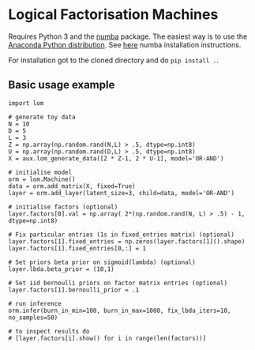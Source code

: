 # Logical Factorisation Machines

Requires Python 3 and the [numba](numba.pydata.org) package.
The easiest way is to use the [Anaconda Python distribution](https://www.anaconda.com/download).
See [here](https://pypi.python.org/pypi/numba) numba installation instructions.

For installation got to the cloned directory and do `pip install .`.

## Basic usage example

```
import lom

# generate toy data
N = 10
D = 5
L = 3
Z = np.array(np.random.rand(N,L) > .5, dtype=np.int8)
U = np.array(np.random.rand(D,L) > .5, dtype=np.int8)
X = aux.lom_generate_data([2 * Z-1, 2 * U-1], model='OR-AND')

# initialise model
orm = lom.Machine()
data = orm.add_matrix(X, fixed=True)
layer = orm.add_layer(latent_size=3, child=data, model='OR-AND')

# initialise factors (optional)
layer.factors[0].val = np.array( 2*(np.random.rand(N, L) > .5) - 1, dtype=np.int8)

# Fix particular entries (1s in fixed_entries matrix) (optional)
layer.factors[1].fixed_entries = np.zeros(layer.factors[1]().shape)
layer.factors[1].fixed_entries[0,:] = 1

# Set priors beta prior on sigmoid(lambda) (optional)
layer.lbda.beta_prior = (10,1)

# Set iid bernoulli priors on factor matrix entries (optional)
layer.factors[1].bernoulli_prior = .1

# run inference
orm.infer(burn_in_min=100, burn_in_max=1000, fix_lbda_iters=10, no_samples=50)

# to inspect results do 
# [layer.factors[i].show() for i in range(len(factors))]
```